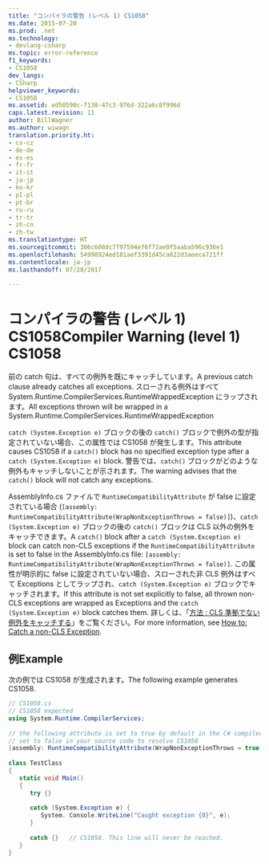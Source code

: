 ```yaml
---
title: "コンパイラの警告 (レベル 1) CS1058"
ms.date: 2015-07-20
ms.prod: .net
ms.technology:
- devlang-csharp
ms.topic: error-reference
f1_keywords:
- CS1058
dev_langs:
- CSharp
helpviewer_keywords:
- CS1058
ms.assetid: ed50590c-f130-47c3-976d-322a6c8f996d
caps.latest.revision: 11
author: BillWagner
ms.author: wiwagn
translation.priority.ht:
- cs-cz
- de-de
- es-es
- fr-fr
- it-it
- ja-jp
- ko-kr
- pl-pl
- pt-br
- ru-ru
- tr-tr
- zh-cn
- zh-tw
ms.translationtype: HT
ms.sourcegitcommit: 306c608dc7f97594ef6f72ae0f5aaba596c936e1
ms.openlocfilehash: 54998924ed181aef3391d45ca622d3aeeca721ff
ms.contentlocale: ja-jp
ms.lasthandoff: 07/28/2017

---
```

# <a name="compiler-warning-level-1-cs1058"></a><span data-ttu-id="90ada-102">コンパイラの警告 (レベル 1) CS1058</span><span class="sxs-lookup"><span data-stu-id="90ada-102">Compiler Warning (level 1) CS1058</span></span>
<span data-ttu-id="90ada-103">前の catch 句は、すべての例外を既にキャッチしています。</span><span class="sxs-lookup"><span data-stu-id="90ada-103">A previous catch clause already catches all exceptions.</span></span> <span data-ttu-id="90ada-104">スローされる例外はすべて System.Runtime.CompilerServices.RuntimeWrappedException にラップされます。</span><span class="sxs-lookup"><span data-stu-id="90ada-104">All exceptions thrown will be wrapped in a System.Runtime.CompilerServices.RuntimeWrappedException</span></span>  
  
 <span data-ttu-id="90ada-105">`catch (System.Exception e)` ブロックの後の `catch()` ブロックで例外の型が指定されていない場合、この属性では CS1058 が発生します。</span><span class="sxs-lookup"><span data-stu-id="90ada-105">This attribute causes CS1058 if a `catch()` block has no specified exception type after a `catch (System.Exception e)` block.</span></span> <span data-ttu-id="90ada-106">警告では、`catch()` ブロックがどのような例外もキャッチしないことが示されます。</span><span class="sxs-lookup"><span data-stu-id="90ada-106">The warning advises that the `catch()` block will not catch any exceptions.</span></span>  
  
 <span data-ttu-id="90ada-107">AssemblyInfo.cs ファイルで `RuntimeCompatibilityAttribute` が false に設定されている場合 (`[assembly: RuntimeCompatibilityAttribute(WrapNonExceptionThrows = false)]`)、`catch (System.Exception e)` ブロックの後の `catch()` ブロックは CLS 以外の例外をキャッチできます。</span><span class="sxs-lookup"><span data-stu-id="90ada-107">A `catch()` block after a `catch (System.Exception e)` block can catch non-CLS exceptions if the `RuntimeCompatibilityAttribute` is set to false in the AssemblyInfo.cs file: `[assembly: RuntimeCompatibilityAttribute(WrapNonExceptionThrows = false)]`.</span></span> <span data-ttu-id="90ada-108">この属性が明示的に false に設定されていない場合、スローされた非 CLS 例外はすべて Exceptions としてラップされ、`catch (System.Exception e)` ブロックでキャッチされます。</span><span class="sxs-lookup"><span data-stu-id="90ada-108">If this attribute is not set explicitly to false, all thrown non-CLS exceptions are wrapped as Exceptions and the `catch (System.Exception e)` block catches them.</span></span> <span data-ttu-id="90ada-109">詳しくは、「[方法 : CLS 準拠でない例外をキャッチする](../../../csharp/programming-guide/exceptions/how-to-catch-a-non-cls-exception.md)」をご覧ください。</span><span class="sxs-lookup"><span data-stu-id="90ada-109">For more information, see [How to: Catch a non-CLS Exception](../../../csharp/programming-guide/exceptions/how-to-catch-a-non-cls-exception.md).</span></span>  
  
## <a name="example"></a><span data-ttu-id="90ada-110">例</span><span class="sxs-lookup"><span data-stu-id="90ada-110">Example</span></span>  
 <span data-ttu-id="90ada-111">次の例では CS1058 が生成されます。</span><span class="sxs-lookup"><span data-stu-id="90ada-111">The following example generates CS1058.</span></span>  
  
```csharp  
// CS1058.cs  
// CS1058 expected  
using System.Runtime.CompilerServices;  
  
// the following attribute is set to true by default in the C# compiler  
// set to false in your source code to resolve CS1058  
[assembly: RuntimeCompatibilityAttribute(WrapNonExceptionThrows = true)]  
  
class TestClass   
{  
   static void Main()   
   {  
      try {}  
  
      catch (System.Exception e) {   
         System. Console.WriteLine("Caught exception {0}", e);  
      }  
  
      catch {}   // CS1058. This line will never be reached.  
   }  
}  
```

